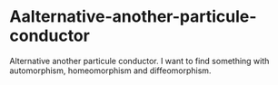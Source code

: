 # Aalternative-another-particule-conductor
Alternative another particule conductor. I want to find something with automorphism, homeomorphism and diffeomorphism.
